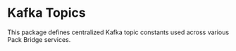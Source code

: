 # Kafka Topics

This package defines centralized Kafka topic constants used across various Pack Bridge services.